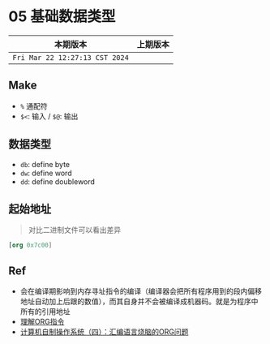 # 05 基础数据类型

|本期版本|上期版本 
|:---:|:---:
`Fri Mar 22 12:27:13 CST 2024` |

## Make

* `%` 通配符
* `$<`: 输入 / `$@`: 输出

## 数据类型

* `db`: define byte
* `dw`: define word
* `dd`: define doubleword

## 起始地址

> 对比二进制文件可以看出差异

```nasm
[org 0x7c00]
```


## Ref

* 会在编译期影响到内存寻址指令的编译（编译器会把所有程序用到的段内偏移地址自动加上后跟的数值），而其自身并不会被编译成机器码。就是为程序中所有的引用地址
* [理解ORG指令](https://blog.51cto.com/rickcheung/268266)
* [计算机自制操作系统（四）：汇编语言烧脑的ORG问题](https://zhuanlan.zhihu.com/p/100757410)